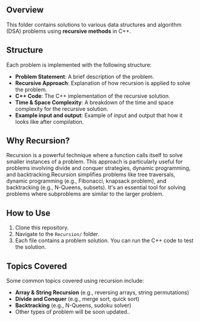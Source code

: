 ## Overview

This folder contains solutions to various data structures and algorithm (DSA) problems using **recursive methods** in C++. 

## Structure

Each problem is implemented with the following structure:
- **Problem Statement**: A brief description of the problem.
- **Recursive Approach**: Explanation of how recursion is applied to solve the problem.
- **C++ Code**: The C++ implementation of the recursive solution.
- **Time & Space Complexity**: A breakdown of the time and space complexity for the recursive solution.
- **Example input and output**: Example of input and output that how it looks like after compilation. 

## Why Recursion?

Recursion is a powerful technique where a function calls itself to solve smaller instances of a problem. This approach is particularly useful for problems involving divide and conquer strategies, dynamic programming, and backtracking.Recursion simplifies problems like tree traversals, dynamic programming (e.g., Fibonacci, knapsack problem), and backtracking (e.g., N-Queens, subsets). It's an essential tool for solving problems where subproblems are similar to the larger problem.

## How to Use

1. Clone this repository.
2. Navigate to the `Recursion/` folder.
3. Each file contains a problem solution. You can run the C++ code to test the solution.

## Topics Covered

Some common topics covered using recursion include:
- **Array & String Recursion** (e.g., reversing arrays, string permutations)
- **Divide and Conquer** (e.g., merge sort, quick sort)
- **Backtracking** (e.g., N-Queens, sudoku solver)
- Other types of problem will be soon updated..
